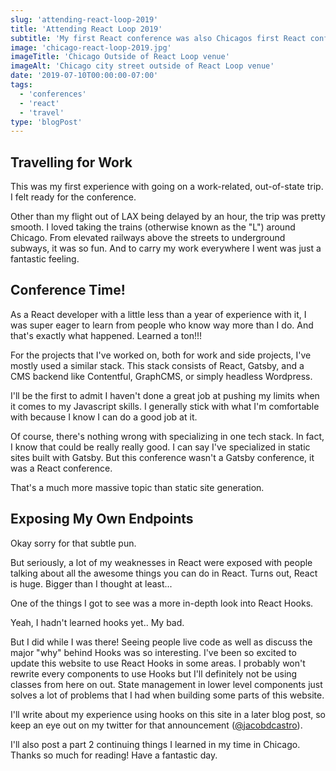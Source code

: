```yaml
---
slug: 'attending-react-loop-2019'
title: 'Attending React Loop 2019'
subtitle: 'My first React conference was also Chicagos first React conference.'
image: 'chicago-react-loop-2019.jpg'
imageTitle: 'Chicago Outside of React Loop venue'
imageAlt: 'Chicago city street outside of React Loop venue'
date: '2019-07-10T00:00:00-07:00'
tags:
  - 'conferences'
  - 'react'
  - 'travel'
type: 'blogPost'
---
```


## Travelling for Work

This was my first experience with going on a work-related, out-of-state trip. I felt ready for the conference.

Other than my flight out of LAX being delayed by an hour, the trip was pretty smooth. I loved taking the trains (otherwise known as the "L") around Chicago. From elevated railways above the streets to underground subways, it was so fun. And to carry my work everywhere I went was just a fantastic feeling.

## Conference Time!

As a React developer with a little less than a year of experience with it, I was super eager to learn from people who know way more than I do. And that's exactly what happened. Learned a ton!!!

For the projects that I've worked on, both for work and side projects, I've mostly used a similar stack. This stack consists of React, Gatsby, and a CMS backend like Contentful, GraphCMS, or simply headless Wordpress.

I'll be the first to admit I haven't done a great job at pushing my limits when it comes to my Javascript skills. I generally stick with what I'm comfortable with because I know I can do a good job at it.

Of course, there's nothing wrong with specializing in one tech stack. In fact, I know that could be really really good. I can say I've specialized in static sites built with Gatsby. But this conference wasn't a Gatsby conference, it was a React conference.

That's a much more massive topic than static site generation.

## Exposing My Own Endpoints

Okay sorry for that subtle pun.

But seriously, a lot of my weaknesses in React were exposed with people talking about all the awesome things you can do in React. Turns out, React is huge. Bigger than I thought at least...

One of the things I got to see was a more in-depth look into React Hooks.

Yeah, I hadn't learned hooks yet.. My bad.

But I did while I was there! Seeing people live code as well as discuss the major "why" behind Hooks was so interesting. I've been so excited to update this website to use React Hooks in some areas. I probably won't rewrite every components to use Hooks but I'll definitely not be using classes from here on out. State management in lower level components just solves a lot of problems that I had when building some parts of this website.

I'll write about my experience using hooks on this site in a later blog post, so keep an eye out on my twitter for that announcement ([@jacobdcastro](https://twitter.com/jacobdcastro "Jacob's twitter profile")).

I'll also post a part 2 continuing things I learned in my time in Chicago. Thanks so much for reading! Have a fantastic day.
